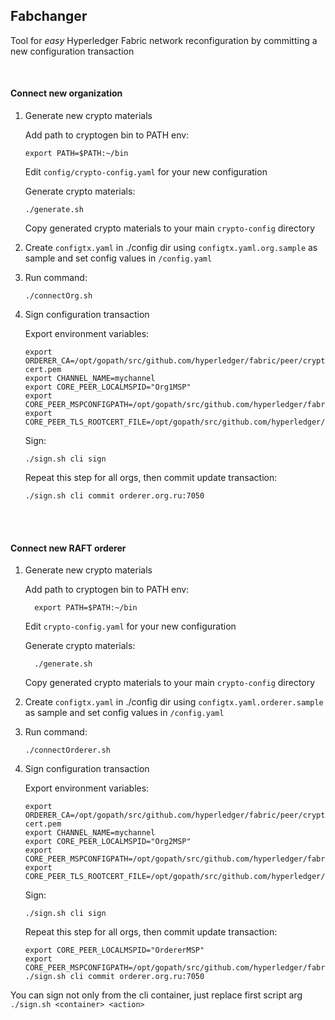  
## Fabchanger
 
 Tool for _easy_ Hyperledger Fabric network reconfiguration by committing a new configuration transaction

<br/>

#### Connect new organization
  1. Generate new crypto materials
  
      Add path to cryptogen bin to PATH env: 
      
         export PATH=$PATH:~/bin
         
      Edit `config/crypto-config.yaml` for your new configuration
     
      Generate crypto materials:
        
         ./generate.sh
      
      Copy generated crypto materials to your main `crypto-config` directory
  
  2. Create `configtx.yaml` in ./config dir using `configtx.yaml.org.sample` as sample and set config values in `/config.yaml`
  3. Run command:
      
         ./connectOrg.sh
  
  4. Sign configuration transaction
      
      Export environment variables:
  
         export ORDERER_CA=/opt/gopath/src/github.com/hyperledger/fabric/peer/crypto/ordererOrganizations/example.com/orderers/orderer.example.com/msp/tlscacerts/tlsca.example.com-cert.pem
         export CHANNEL_NAME=mychannel
         export CORE_PEER_LOCALMSPID="Org1MSP"
         export CORE_PEER_MSPCONFIGPATH=/opt/gopath/src/github.com/hyperledger/fabric/peer/crypto/peerOrganizations/org2.example.com/users/Admin@org2.example.com/msp
         export CORE_PEER_TLS_ROOTCERT_FILE=/opt/gopath/src/github.com/hyperledger/fabric/peer/crypto/peerOrganizations/org2.example.com/peers/peer0.org2.example.com/tls/ca.crt
         
      Sign:
      
         ./sign.sh cli sign
         
      Repeat this step for all orgs, then commit update transaction:
        
         ./sign.sh cli commit orderer.org.ru:7050
         
         
<br/><br/>         
#### Connect new RAFT orderer
   1. Generate new crypto materials
     
         Add path to cryptogen bin to PATH env: 
         
            export PATH=$PATH:~/bin
            
         Edit `crypto-config.yaml` for your new configuration
        
         Generate crypto materials:
           
            ./generate.sh
         
         Copy generated crypto materials to your main `crypto-config` directory
  2. Create `configtx.yaml` in ./config dir using `configtx.yaml.orderer.sample` as sample and set config values in `/config.yaml`
  3. Run command:
      
         ./connectOrderer.sh
  
  4. Sign configuration transaction
      
      Export environment variables:
  
         export ORDERER_CA=/opt/gopath/src/github.com/hyperledger/fabric/peer/crypto/ordererOrganizations/example.com/orderers/orderer.example.com/msp/tlscacerts/tlsca.example.com-cert.pem
         export CHANNEL_NAME=mychannel
         export CORE_PEER_LOCALMSPID="Org2MSP"
         export CORE_PEER_MSPCONFIGPATH=/opt/gopath/src/github.com/hyperledger/fabric/peer/crypto/peerOrganizations/org2.example.com/users/Admin@org2.example.com/msp
         export CORE_PEER_TLS_ROOTCERT_FILE=/opt/gopath/src/github.com/hyperledger/fabric/peer/crypto/peerOrganizations/org2.example.com/peers/peer0.org2.example.com/tls/ca.crt
         
      Sign:
      
         ./sign.sh cli sign
         
      Repeat this step for all orgs, then commit update transaction:
        
         export CORE_PEER_LOCALMSPID="OrdererMSP"
         export CORE_PEER_MSPCONFIGPATH=/opt/gopath/src/github.com/hyperledger/fabric/peer/crypto/ordererOrganizations/example.com/users/Admin@example.com/msp
         ./sign.sh cli commit orderer.org.ru:7050
         
You can sign not only from the cli container, just replace first script arg `./sign.sh <container> <action>`